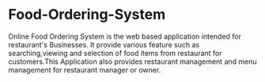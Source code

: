 # Food-Ordering-System
Online Food Ordering System is the web based application intended for restaurant's Businesses. It provide various feature such as searching,viewing and selection of food items from restaurant for customers.This Application also provides restaurant management and menu management for restaurant manager or owner.
